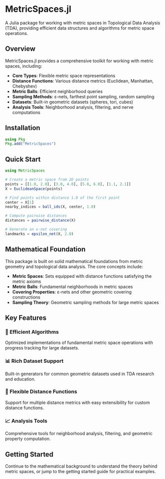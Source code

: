 # MetricSpaces.jl

A Julia package for working with metric spaces in Topological Data Analysis (TDA), providing efficient data structures and algorithms for metric space operations.

## Overview

MetricSpaces.jl provides a comprehensive toolkit for working with metric spaces, including:

- **Core Types**: Flexible metric space representations
- **Distance Functions**: Various distance metrics (Euclidean, Manhattan, Chebyshev)
- **Metric Balls**: Efficient neighborhood queries
- **Sampling Methods**: ε-nets, farthest point sampling, random sampling
- **Datasets**: Built-in geometric datasets (spheres, tori, cubes)
- **Analysis Tools**: Neighborhood analysis, filtering, and nerve computations

## Installation

```julia
using Pkg
Pkg.add("MetricSpaces")
```

## Quick Start

```julia
using MetricSpaces

# Create a metric space from 2D points
points = [[1.0, 2.0], [3.0, 4.0], [5.0, 6.0], [1.1, 2.1]]
X = EuclideanSpace(points)

# Find points within distance 1.0 of the first point
center = X[1]
nearby_indices = ball_ids(X, center, 1.0)

# Compute pairwise distances
distances = pairwise_distance(X)

# Generate an ε-net covering
landmarks = epsilon_net(X, 2.0)
```

## Mathematical Foundation

This package is built on solid mathematical foundations from metric geometry and topological data analysis. The core concepts include:

- **Metric Spaces**: Sets equipped with distance functions satisfying the metric axioms
- **Metric Balls**: Fundamental neighborhoods in metric spaces
- **Covering Properties**: ε-nets and other geometric covering constructions
- **Sampling Theory**: Geometric sampling methods for large metric spaces

## Key Features

### 🎯 **Efficient Algorithms**
Optimized implementations of fundamental metric space operations with progress tracking for large datasets.

### 📊 **Rich Dataset Support**
Built-in generators for common geometric datasets used in TDA research and education.

### 🔧 **Flexible Distance Functions**
Support for multiple distance metrics with easy extensibility for custom distance functions.

### 📈 **Analysis Tools**
Comprehensive tools for neighborhood analysis, filtering, and geometric property computation.

## Getting Started

Continue to the mathematical background to understand the theory behind metric spaces, or jump to the getting started guide for practical examples.
